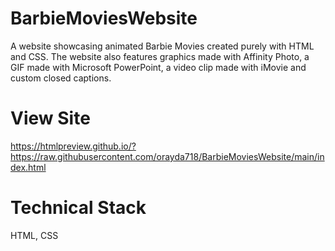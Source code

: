 # BarbieMoviesWebsite

A website showcasing animated Barbie Movies created purely with HTML and CSS. The website also features graphics made with Affinity Photo, a GIF made with Microsoft PowerPoint, a video clip made with iMovie and custom closed captions. 

# View Site

https://htmlpreview.github.io/?https://raw.githubusercontent.com/orayda718/BarbieMoviesWebsite/main/index.html

# Technical Stack

HTML, CSS
